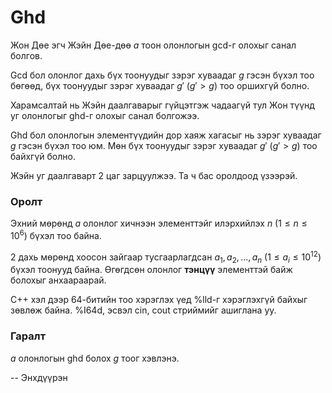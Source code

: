 Ghd
===
Жон Дөе эгч Жэйн Дөе-дөө $а$ тоон олонлогын gcd-г олохыг санал болгов.

Gcd бол олонлог дахь бүх тоонуудыг зэрэг хуваадаг $g$ гэсэн бүхэл тоо бөгөөд,
бүх тоонуудыг зэрэг хуваадаг $g'$ ($g' > g$) тоо оршихгүй болно.

Харамсалтай нь Жэйн даалгаварыг гүйцэтгэж чадаагүй тул Жон түүнд уг олонлогыг
ghd-г олохыг санал болгожээ.

Ghd бол олонлогын элементүүдийн дор хаяж хагасыг нь зэрэг хуваадаг $g$ гэсэн
бүхэл тоо юм. Мөн бүх тоонуудыг зэрэг хуваадаг $g'$ ($g' > g$) тоо байхгүй
болно.

Жэйн уг даалгаварт 2 цаг зарцуулжээ. Та ч бас оролдоод үзээрэй.


### Оролт
Эхний мөрөнд $а$ олонлог хичнээн элементтэйг илэрхийлэх $n$ ($1 ≤ n ≤ 10^6$)
бүхэл тоо байна.

2 дахь мөрөнд хоосон зайгаар тусгаарлагдсан  $a_1, a_2, ... , a_n$ ($1 ≤ a_i ≤
10^{12})$ бүхэл тоонууд байна. Өгөгдсөн олонлог **тэнцүү** элементтэй байж
болохыг анхаараарай.

C++ хэл дээр 64-битийн тоо хэрэглэх үед %lld-г хэрэглэхгүй байхыг зөвлөж байна.
%I64d, эсвэл cin, cout стриймийг ашиглана уу.


### Гаралт
$a$ олонлогын ghd болох $g$ тоог хэвлэнэ.

-- Энхдүүрэн
